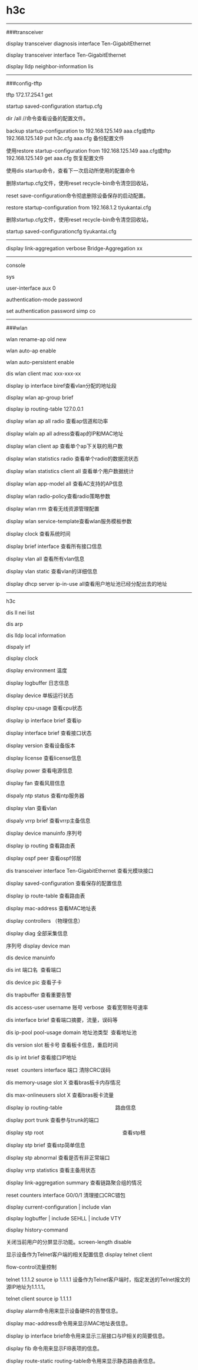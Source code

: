 # h3c
---

###transceiver

display transceiver diagnosis interface Ten-GigabitEthernet 

display transceiver interface Ten-GigabitEthernet

display lldp neighbor-information lis

---

###config-tftp

tftp 172.17.254.1 get 

startup saved-configuration startup.cfg 

dir /all //命令查看设备的配置文件。

backup startup-configuration to 192.168.125.149 aaa.cfg或tftp 192.168.125.149 put h3c.cfg aaa.cfg 备份配置文件

使用restore startup-configuration from 192.168.125.149 aaa.cfg或tftp 192.168.125.149 get aaa.cfg 恢复配置文件

使用dis startup命令，查看下一次启动所使用的配置命令

删除startup.cfg文件，使用reset recycle-bin命令清空回收站，

reset save-configuration命令彻底删除设备保存的启动配置。


restore startup-configuration from 192.168.1.2 tiyukantai.cfg


删除startup.cfg文件，使用reset recycle-bin命令清空回收站，


startup saved-configurationcfg tiyukantai.cfg

---

display link-aggregation verbose Bridge-Aggregation xx

---

console

sys

user-interface aux 0

authentication-mode password

set authentication password simp co

---

###wlan

wlan rename-ap old new

wlan auto-ap enable 

wlan auto-persistent enable

dis wlan client mac xxx-xxx-xx

display ip interface biref查看vlan分配的地址段

display wlan ap-group brief

display ip routing-table 127.0.0.1

display wlan ap all radio 查看ap信道和功率

display wlaln ap all adress查看ap的IP和MAC地址

display wlan client ap 查看单个ap下关联的用户数

display wlan statistics radio 查看单个radio的数据流状态

display wlan statistics client all 查看单个用户数据统计

display wlan app-model all 查看AC支持的AP信息

display wlan radio-policy查看radio策略参数

display wlan rrm 查看无线资源管理配置

display wlan service-template查看wlan服务模板参数

display clock 查看系统时间

display brief interface 查看所有接口信息

display vlan all 查看所有vlan信息

display vlan static 查看vlan的详细信息

display dhcp server ip-in-use all查看用户地址池已经分配出去的地址

---

h3c 


dis ll nei list

dis arp

dis lldp local information

dispaly irf

display clock

display environment 温度

display logbuffer 日志信息

display device 单板运行状态

display cpu-usage 查看cpu状态

display ip interface brief  查看ip

display interface brief 查看接口状态

display version 查看设备版本

display license 查看license信息

display power 查看电源信息

display fan 查看风扇信息

dispaly ntp status 查看ntp服务器

display vlan 查看vlan

dispaly vrrp brief 查看vrrp主备信息

display device manuinfo 序列号

display ip routing 查看路由表

display ospf peer 查看ospf邻居

dis transceiver interface Ten-GigabitEthernet 查看光模块接口

display saved-configuration 查看保存的配置信息

display ip route-table 查看路由表

display mac-address 查看MAC地址表

display controllers （物理信息）

display diag 全部采集信息

序列号 display device man

dis device manuinfo

dis int 端口名  查看端口

dis device pic 查看子卡

dis trapbuffer 查看重要告警

dis access-user username 账号 verbose  查看宽带账号速率

dis interface brief 查看端口摘要，流量，误码等

dis ip-pool pool-usage domain 地址池类型  查看地址池

dis version slot 板卡号 查看板卡信息，重启时间

dis ip int brief 查看接口IP地址

reset  counters interface 端口 清除CRC误码

dis memory-usage slot X 查看bras板卡内存情况

dis max-onlineusers slot X 查看bras板卡流量

display ip routing-table 　　　　　　　　　　路由信息

display port trunk                        查看参与trunk的端口

display stp root　　　　　　　　　　　　　　　 查看stp根

display stp brief                         查看stp简单信息

display stp abnormal                      查看是否有非正常端口

display vrrp statistics                   查看主备用状态

display link-aggregation summary          查看链路聚合组的情况

reset counters interface G0/0/1           清理接口CRC错包

 display current-configuration | include vlan

 display logbuffer | include SEHLL | include VTY

 display history-command

关闭当前用户的分屏显示功能。screen-length disable

显示设备作为Telnet客户端的相关配置信息 display telnet client

flow-control流量控制

 telnet 1.1.1.2 source ip 1.1.1.1 设备作为Telnet客户端时，指定发送的Telnet报文的源IP地址为1.1.1.1。

 telnet client source ip 1.1.1.1

display alarm命令用来显示设备硬件的告警信息。

display mac-address命令用来显示MAC地址表信息。

display ip interface brief命令用来显示三层接口与IP相关的简要信息。

display fib 命令用来显示FIB表项的信息。

display route-static routing-table命令用来显示静态路由表信息。



